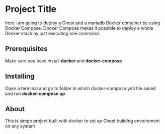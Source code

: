 # Project Title
here i am going to  deploy a Ghost and a mariadb Docker container by using Docker Compose. Docker Compose makes it possible to deploy a whole Docker stack by just executing one command.

## Prerequisites
Make sure you have install <b>docker</b> and <b>docker-compose</b>

## Installing
Open a terminal and go to  folder in which docker-compose.yml file saved and run
        <b>docker-compose up</b>
## About 
This is simpe project built with docker to set up Ghost building envoirement on any system

